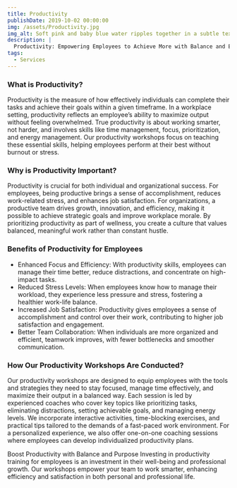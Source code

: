 ```yaml
---
title: Productivity
publishDate: 2019-10-02 00:00:00
img: /assets/Productivity.jpg
img_alt: Soft pink and baby blue water ripples together in a subtle texture.
description: |
  Productivity: Empowering Employees to Achieve More with Balance and Efficiency
tags:
  - Services
---
```


<h3>What is Productivity?</h3>
 Productivity is the measure of how effectively individuals can complete their tasks and achieve their goals within a given timeframe. In a workplace setting, productivity reflects an employee’s ability to maximize output without feeling overwhelmed. True productivity is about working smarter, not harder, and involves skills like time management, focus, prioritization, and energy management. Our productivity workshops focus on teaching these essential skills, helping employees perform at their best without burnout or stress.

<h3>Why is Productivity Important?</h3>
 Productivity is crucial for both individual and organizational success. For employees, being productive brings a sense of accomplishment, reduces work-related stress, and enhances job satisfaction. For organizations, a productive team drives growth, innovation, and efficiency, making it possible to achieve strategic goals and improve workplace morale. By prioritizing productivity as part of wellness, you create a culture that values balanced, meaningful work rather than constant hustle.

<h3>Benefits of Productivity for Employees</h3>

- Enhanced Focus and Efficiency: With productivity skills, employees can manage their time better, reduce distractions, and concentrate on high-impact tasks.
- Reduced Stress Levels: When employees know how to manage their workload, they experience less pressure and stress, fostering a healthier work-life balance.
- Increased Job Satisfaction: Productivity gives employees a sense of accomplishment and control over their work, contributing to higher job satisfaction and engagement.
- Better Team Collaboration: When individuals are more organized and efficient, teamwork improves, with fewer bottlenecks and smoother communication.

<h3>How Our Productivity Workshops Are Conducted?</h3>
 Our productivity workshops are designed to equip employees with the tools and strategies they need to stay focused, manage time effectively, and maximize their output in a balanced way. Each session is led by experienced coaches who cover key topics like prioritizing tasks, eliminating distractions, setting achievable goals, and managing energy levels. We incorporate interactive activities, time-blocking exercises, and practical tips tailored to the demands of a fast-paced work environment. For a personalized experience, we also offer one-on-one coaching sessions where employees can develop individualized productivity plans.

Boost Productivity with Balance and Purpose Investing in productivity training for employees is an investment in their well-being and professional growth. Our workshops empower your team to work smarter, enhancing efficiency and satisfaction in both personal and professional life.
